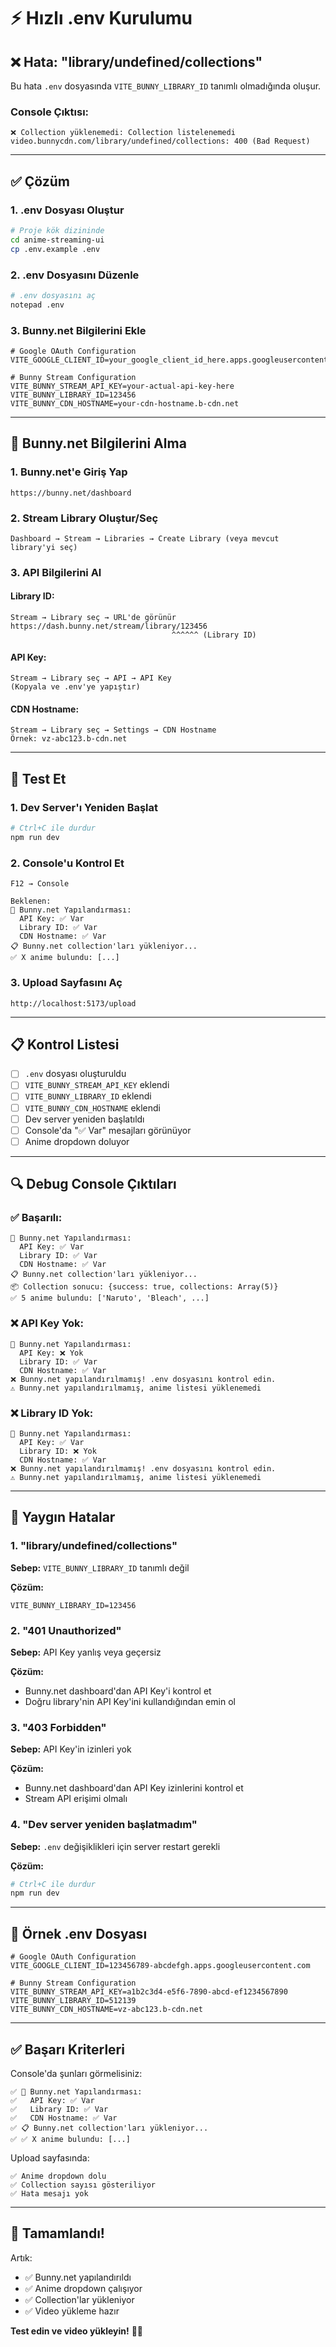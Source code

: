 # ⚡ Hızlı .env Kurulumu

## ❌ Hata: "library/undefined/collections"

Bu hata `.env` dosyasında `VITE_BUNNY_LIBRARY_ID` tanımlı olmadığında oluşur.

### **Console Çıktısı:**
```
❌ Collection yüklenemedi: Collection listelenemedi
video.bunnycdn.com/library/undefined/collections: 400 (Bad Request)
```

---

## ✅ Çözüm

### **1. .env Dosyası Oluştur**

```bash
# Proje kök dizininde
cd anime-streaming-ui
cp .env.example .env
```

### **2. .env Dosyasını Düzenle**

```bash
# .env dosyasını aç
notepad .env
```

### **3. Bunny.net Bilgilerini Ekle**

```env
# Google OAuth Configuration
VITE_GOOGLE_CLIENT_ID=your_google_client_id_here.apps.googleusercontent.com

# Bunny Stream Configuration
VITE_BUNNY_STREAM_API_KEY=your-actual-api-key-here
VITE_BUNNY_LIBRARY_ID=123456
VITE_BUNNY_CDN_HOSTNAME=your-cdn-hostname.b-cdn.net
```

---

## 🔑 Bunny.net Bilgilerini Alma

### **1. Bunny.net'e Giriş Yap**
```
https://bunny.net/dashboard
```

### **2. Stream Library Oluştur/Seç**
```
Dashboard → Stream → Libraries → Create Library (veya mevcut library'yi seç)
```

### **3. API Bilgilerini Al**

#### **Library ID:**
```
Stream → Library seç → URL'de görünür
https://dash.bunny.net/stream/library/123456
                                    ^^^^^^ (Library ID)
```

#### **API Key:**
```
Stream → Library seç → API → API Key
(Kopyala ve .env'ye yapıştır)
```

#### **CDN Hostname:**
```
Stream → Library seç → Settings → CDN Hostname
Örnek: vz-abc123.b-cdn.net
```

---

## 🧪 Test Et

### **1. Dev Server'ı Yeniden Başlat**
```bash
# Ctrl+C ile durdur
npm run dev
```

### **2. Console'u Kontrol Et**
```
F12 → Console

Beklenen:
🔑 Bunny.net Yapılandırması:
  API Key: ✅ Var
  Library ID: ✅ Var
  CDN Hostname: ✅ Var
📋 Bunny.net collection'ları yükleniyor...
✅ X anime bulundu: [...]
```

### **3. Upload Sayfasını Aç**
```
http://localhost:5173/upload
```

---

## 📋 Kontrol Listesi

- [ ] `.env` dosyası oluşturuldu
- [ ] `VITE_BUNNY_STREAM_API_KEY` eklendi
- [ ] `VITE_BUNNY_LIBRARY_ID` eklendi
- [ ] `VITE_BUNNY_CDN_HOSTNAME` eklendi
- [ ] Dev server yeniden başlatıldı
- [ ] Console'da "✅ Var" mesajları görünüyor
- [ ] Anime dropdown doluyor

---

## 🔍 Debug Console Çıktıları

### **✅ Başarılı:**
```
🔑 Bunny.net Yapılandırması:
  API Key: ✅ Var
  Library ID: ✅ Var
  CDN Hostname: ✅ Var
📋 Bunny.net collection'ları yükleniyor...
📦 Collection sonucu: {success: true, collections: Array(5)}
✅ 5 anime bulundu: ['Naruto', 'Bleach', ...]
```

### **❌ API Key Yok:**
```
🔑 Bunny.net Yapılandırması:
  API Key: ❌ Yok
  Library ID: ✅ Var
  CDN Hostname: ✅ Var
❌ Bunny.net yapılandırılmamış! .env dosyasını kontrol edin.
⚠️ Bunny.net yapılandırılmamış, anime listesi yüklenemedi
```

### **❌ Library ID Yok:**
```
🔑 Bunny.net Yapılandırması:
  API Key: ✅ Var
  Library ID: ❌ Yok
  CDN Hostname: ✅ Var
❌ Bunny.net yapılandırılmamış! .env dosyasını kontrol edin.
⚠️ Bunny.net yapılandırılmamış, anime listesi yüklenemedi
```

---

## 🚨 Yaygın Hatalar

### **1. "library/undefined/collections"**
**Sebep:** `VITE_BUNNY_LIBRARY_ID` tanımlı değil

**Çözüm:**
```env
VITE_BUNNY_LIBRARY_ID=123456
```

### **2. "401 Unauthorized"**
**Sebep:** API Key yanlış veya geçersiz

**Çözüm:**
- Bunny.net dashboard'dan API Key'i kontrol et
- Doğru library'nin API Key'ini kullandığından emin ol

### **3. "403 Forbidden"**
**Sebep:** API Key'in izinleri yok

**Çözüm:**
- Bunny.net dashboard'dan API Key izinlerini kontrol et
- Stream API erişimi olmalı

### **4. "Dev server yeniden başlatmadım"**
**Sebep:** `.env` değişiklikleri için server restart gerekli

**Çözüm:**
```bash
# Ctrl+C ile durdur
npm run dev
```

---

## 📝 Örnek .env Dosyası

```env
# Google OAuth Configuration
VITE_GOOGLE_CLIENT_ID=123456789-abcdefgh.apps.googleusercontent.com

# Bunny Stream Configuration
VITE_BUNNY_STREAM_API_KEY=a1b2c3d4-e5f6-7890-abcd-ef1234567890
VITE_BUNNY_LIBRARY_ID=512139
VITE_BUNNY_CDN_HOSTNAME=vz-abc123.b-cdn.net
```

---

## ✅ Başarı Kriterleri

Console'da şunları görmelisiniz:

```
✅ 🔑 Bunny.net Yapılandırması:
✅   API Key: ✅ Var
✅   Library ID: ✅ Var
✅   CDN Hostname: ✅ Var
✅ 📋 Bunny.net collection'ları yükleniyor...
✅ ✅ X anime bulundu: [...]
```

Upload sayfasında:
```
✅ Anime dropdown dolu
✅ Collection sayısı gösteriliyor
✅ Hata mesajı yok
```

---

## 🎉 Tamamlandı!

Artık:
- ✅ Bunny.net yapılandırıldı
- ✅ Anime dropdown çalışıyor
- ✅ Collection'lar yükleniyor
- ✅ Video yükleme hazır

**Test edin ve video yükleyin!** 🎌✨
